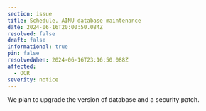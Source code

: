 ```yaml
---
section: issue
title: Schedule, AINU database maintenance
date: 2024-06-16T20:00:50.084Z
resolved: false
draft: false
informational: true
pin: false
resolvedWhen: 2024-06-16T23:16:50.088Z
affected:
  - OCR
severity: notice
---
```

We plan to upgrade the version of database and a security patch.